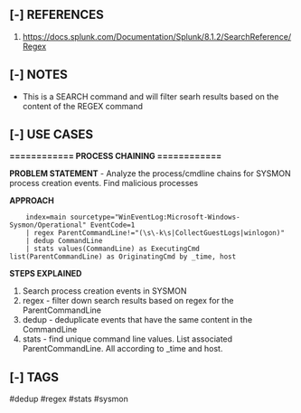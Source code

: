 <!---------------------------------------------------------------------------------
Copyright: (c) BLS OPS LLC.
This program is free software: you can redistribute it and/or modify
it under the terms of the GNU General Public License as published by
the Free Software Foundation, version 3.
This program is distributed in the hope that it will be useful,
but WITHOUT ANY WARRANTY; without even the implied warranty of
MERCHANTABILITY or FITNESS FOR A PARTICULAR PURPOSE. See the
GNU General Public License for more details.
You should have received a copy of the GNU General Public License
along with this program. If not, see <https://www.gnu.org/licenses/>.
--------------------------------------------------------------------------------->
## [-] REFERENCES

1. https://docs.splunk.com/Documentation/Splunk/8.1.2/SearchReference/Regex


## [-] NOTES

- This is a SEARCH command and will filter searh results based on the content of the REGEX command


## [-] USE CASES

__============ PROCESS CHAINING ============__

__PROBLEM STATEMENT__ - Analyze the process/cmdline chains for SYSMON process creation events. Find malicious processes

__APPROACH__ 

        index=main sourcetype="WinEventLog:Microsoft-Windows-Sysmon/Operational" EventCode=1
        | regex ParentCommandLine!="(\s\-k\s|CollectGuestLogs|winlogon)"
        | dedup CommandLine
        | stats values(CommandLine) as ExecutingCmd list(ParentCommandLine) as OriginatingCmd by _time, host

__STEPS EXPLAINED__ 

1. Search process creation events in SYSMON
2. regex - filter down search results based on regex for the ParentCommandLine
3. dedup - deduplicate events that have the same content in the CommandLine
4. stats - find unique command line values. List associated ParentCommandLine. All according to _time and host.


## [-] TAGS

#dedup #regex #stats #sysmon

